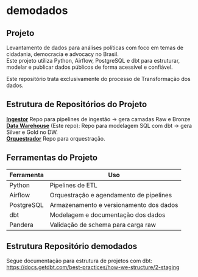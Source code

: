 # demodados
## Projeto
Levantamento de dados para análises políticas  com foco em temas de cidadania, democracia e advocacy no Brasil.\
Este projeto utiliza Python, Airflow, PostgreSQL e dbt para estruturar, modelar e publicar dados públicos de forma acessível e confiável.

Este repositório trata exclusivamente do processo de Transformação dos dados.


## Estrutura de Repositórios  do Projeto

**[Ingestor](https://github.com/lksprado/demodados)** Repo para pipelines de ingestão -> gera camadas Raw e Bronze
**[Data Warehouse](https://github.com/lksprado/demodadosdw)** (Este repo): Repo para modelagem SQL com dbt -> gera Silver e Gold no DW.\
**[Orquestrador](https://github.com/lksprado/demodados_orq)** Repo para orquestração.

## Ferramentas do Projeto
| Ferramenta    | Uso                                          |
|---------------|----------------------------------------------|
| Python        | Pipelines de ETL                             |
| Airflow       | Orquestração e agendamento de pipelines      |
| PostgreSQL    | Armazenamento e versionamento dos dados      |
| dbt           | Modelagem e documentação dos dados           |
| Pandera       | Validação de schema para carga raw           |


## Estrutura Repositório demodados
Segue documentação para estrutura de projetos com dbt: https://docs.getdbt.com/best-practices/how-we-structure/2-staging